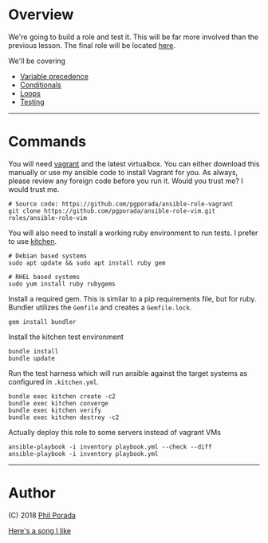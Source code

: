 # Overview

We're going to build a role and test it. This will be far more involved than the previous lesson. The final role will be located [here](https://github.com/pgporada/ansible-role-vim).

We'll be covering
* [Variable precedence](https://docs.ansible.com/ansible/latest/playbooks_variables.html#variable-precedence-where-should-i-put-a-variable)
* [Conditionals](https://docs.ansible.com/ansible/latest/playbooks_conditionals.html)
* [Loops](https://docs.ansible.com/ansible/latest/playbooks_loops.html)
* [Testing](https://github.com/test-kitchen/test-kitchen/wiki/Getting-Started)

- - - -
# Commands

You will need [vagrant](https://www.vagrantup.com/) and the latest virtualbox. You can either download this manually or use my ansible code to install Vagrant for you. As always, please review any foreign code before you run it. Would you trust me? I would trust me.

    # Source code: https://github.com/pgporada/ansible-role-vagrant
    git clone https://github.com/pgporada/ansible-role-vim.git roles/ansible-role-vim

You will also need to install a working ruby environment to run tests. I prefer to use [kitchen](https://kitchen.ci/).

    # Debian based systems
    sudo apt update && sudo apt install ruby gem

    # RHEL based systems
    sudo yum install ruby rubygems

Install a required gem. This is similar to a pip requirements file, but for ruby. Bundler utilizes the `Gemfile` and creates a `Gemfile.lock`.

    gem install bundler

Install the kitchen test environment

    bundle install
    bundle update

Run the test harness which will run ansible against the target systems as configured in `.kitchen.yml`.

    bundle exec kitchen create -c2
    bundle exec kitchen converge
    bundle exec kitchen verify
    bundle exec kitchen destroy -c2

Actually deploy this role to some servers instead of vagrant VMs

    ansible-playbook -i inventory playbook.yml --check --diff
    ansible-playbook -i inventory playbook.yml

- - - -
# Author
(C) 2018 [Phil Porada](https://philporada.com)

[Here's a song I like](https://www.youtube.com/watch?v=swW4mJuLzWw)
